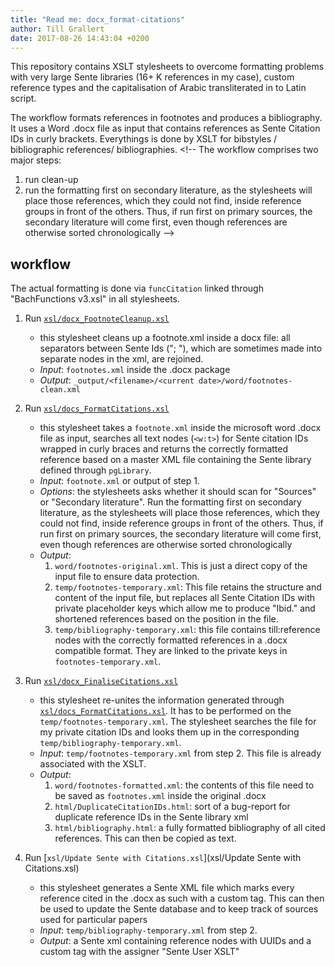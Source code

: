 ```yaml
---
title: "Read me: docx_format-citations"
author: Till Grallert
date: 2017-08-26 14:43:04 +0200
---
```


This repository contains XSLT stylesheets to overcome formatting problems with very large Sente libraries (16+ K references in my case), custom reference types and the capitalisation of Arabic transliterated in to Latin script.

The workflow formats references in footnotes and produces a bibliography. It uses a Word .docx file as input that contains references as Sente Citation IDs in curly brackets. Everythings is done by XSLT for bibstyles / bibliographic references/ bibliographies. <!-- The workflow comprises two major steps:

1. run clean-up
2. run the formatting first on secondary literature, as the stylesheets will place those references, which they could not find, inside reference groups in front of the others. Thus, if run first on primary sources, the secondary literature will come first, even though references are otherwise sorted chronologically -->

## workflow

The actual formatting is done via `funcCitation` linked through "BachFunctions v3.xsl" in all stylesheets.

1. Run [`xsl/docx_FootnoteCleanup.xsl`](xsl/docx_FormatCitations.xsl)
    - this stylesheet cleans up a footnote.xml inside a docx file: all separators between Sente Ids ("; "), which are sometimes made into separate nodes in the xml, are rejoined.
    - *Input*: `footnotes.xml` inside the .docx package
    - *Output*: `_output/<filename>/<current date>/word/footnotes-clean.xml`  

2. Run [`xsl/docs_FormatCitations.xsl`](xsl/docs_FormatCitations.xsl)
    - this stylesheet takes a `footnote.xml` inside the microsoft word .docx file as input, searches all text nodes (`<w:t>`) for Sente citation IDs wrapped in curly braces and returns the correctly formatted reference based on a master XML file containing the Sente library defined through `pgLibrary`.
    - *Input*: `footnote.xml` or output of step 1.
    - *Options*: the stylesheets asks whether it should scan for "Sources" or "Secondary literature". Run the formatting first on secondary literature, as the stylesheets will place those references, which they could not find, inside reference groups in front of the others. Thus, if run first on primary sources, the secondary literature will come first, even though references are otherwise sorted chronologically
    - *Output*:
        1. `word/footnotes-original.xml`. This is just a direct copy of the input file to ensure data protection. 
        2. `temp/footnotes-temporary.xml`: This file retains the structure and content of the input file, but replaces all Sente Citation IDs with private placeholder keys which allow me to produce "Ibid." and shortened references based on the position in the file.
        3. `temp/bibliography-temporary.xml`: this file contains till:reference nodes with the correctly formatted references in a .docx compatible format. They are linked to the private keys in `footnotes-temporary.xml`. 
            
3. Run [`xsl/docx_FinaliseCitations.xsl`](xsl/docx_FinaliseCitations.xsl)
    - this stylesheet re-unites the information generated through [`xsl/docs_FormatCitations.xsl`](xsl/docs_FormatCitations.xsl). It has to be performed on the `temp/footnotes-temporary.xml`. The stylesheet searches the file for my private citation IDs and looks them up in the corresponding `temp/bibliography-temporary.xml`.
    - *Input*: `temp/footnotes-temporary.xml` from step 2. This file is already associated with the XSLT.
    - *Output*:
        1. `word/footnotes-formatted.xml`: the contents of this file need to be saved as `footnotes.xml` inside the original .docx
        2. `html/DuplicateCitationIDs.html`: sort of a bug-report for duplicate reference IDs in the Sente library xml
        3. `html/bibliography.html`: a fully formatted bibliography of all cited references. This can then be copied as text. 

4. Run [`xsl/Update Sente with Citations.xsl`](xsl/Update Sente with Citations.xsl)
    - this stylesheet generates a Sente XML file which marks every reference cited in the .docx as such with a custom tag. This can then be used to update the Sente database and to keep track of sources used for particular papers
    - *Input*: `temp/bibliography-temporary.xml` from step 2.
    - *Output*: a Sente xml containing reference nodes with UUIDs and a custom tag with the assigner "Sente User XSLT" 